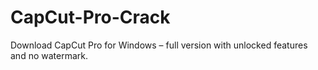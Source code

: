 # CapCut-Pro-Crack
Download CapCut Pro for Windows – full version with unlocked features and no watermark.
